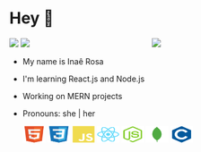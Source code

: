 # Hey 👋

<img align="right" width=250rem src="https://github-readme-stats.vercel.app/api/top-langs/?username=inaerosa&langs_count=7&theme=dracula"/>

<a href="https://www.linkedin.com/in/inae-de-borba-rosa" target="_blank"><img src="https://img.shields.io/badge/-LinkedIn-%230077B5?style=for-the-badge&logo=linkedin&logoColor=white" target="_blank"></a> 
<a href = "mailto:inaedb.rosa@gmail.com"><img src="https://img.shields.io/badge/-Gmail-%23333?style=for-the-badge&logo=gmail&logoColor=white" target="_blank"></a>


- My name is Inaê Rosa
- I'm learning React.js and Node.js
- Working on MERN projects
- Pronouns: she | her

  
  <div  style="display: inline_block">
  
    <img align="center" alt="HTML" height="30" width="40" src="https://raw.githubusercontent.com/devicons/devicon/master/icons/html5/html5-original.svg">
    <img align="center" alt="CSS" height="30" width="40" src="https://raw.githubusercontent.com/devicons/devicon/master/icons/css3/css3-original.svg">
    <img align="center" alt="Javascript" height="30" width="40" src="https://raw.githubusercontent.com/devicons/devicon/master/icons/javascript/javascript-plain.svg">
    <img align="center" alt="React" height="30" width="40" src="https://raw.githubusercontent.com/devicons/devicon/master/icons/react/react-original.svg">
    <img align="center" alt="EJS" height="30" width="40" src="https://raw.githubusercontent.com/devicons/devicon/master/icons/nodejs/nodejs-plain.svg">
    <img align="center" alt="EJS" height="30" width="40" src="https://raw.githubusercontent.com/devicons/devicon/master/icons/mongodb/mongodb-plain.svg">
    <img align="center" alt="C" height="30" width="40" src="https://raw.githubusercontent.com/devicons/devicon/master/icons/c/c-plain.svg">
 
  </div>
<br>
